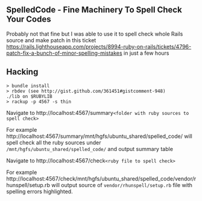 ## SpelledCode - Fine Machinery To Spell Check Your Codes

Probably not that fine but I was able to use it to spell check whole Rails
source and make patch in this ticket
https://rails.lighthouseapp.com/projects/8994-ruby-on-rails/tickets/4796-patch-fix-a-bunch-of-minor-spelling-mistakes
in just a few hours 

## Hacking

    > bundle install
    > rbdev (see http://gist.github.com/361451#gistcomment-948)
    ./lib on $RUBYLIB
    > rackup -p 4567 -s thin 
    
Navigate to http://localhost:4567/summary`<folder with ruby sources to spell check>`
    
For example http://localhost:4567/summary/mnt/hgfs/ubuntu\_shared/spelled\_code/
will spell check all the ruby sources under `/mnt/hgfs/ubuntu_shared/spelled_code/`
and output summary table

Navigate to http://localhost:4567/check`<ruby file to spell check>`

For example http://localhost:4567/check/mnt/hgfs/ubuntu_shared/spelled\_code/vendor/rhunspell/setup.rb
will output source of `vendor/rhunspell/setup.rb` file
with spelling errors highlighted.